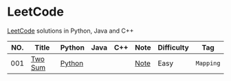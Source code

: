 # LeetCode
[LeetCode](https://leetcode.com/) solutions in Python, Java and C++

| NO.  | Title                                            | Python                                 | Java | C++  | Note                     | Difficulty | Tag       |
| ---- | ------------------------------------------------ | -------------------------------------- | ---- | ---- | ------------------------ | ---------- | --------- |
| 001  | [Two Sum](https://leetcode.com/problems/two-sum) | [Python](001.%20Two%20Sum/solution.py) |      |      | [Note](001.%20Two%20Sum) | Easy       | `Mapping` |

